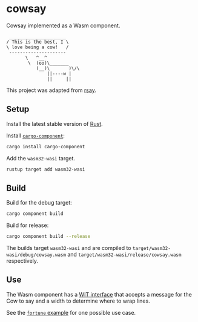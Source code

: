 # cowsay

Cowsay implemented as a Wasm component.

```
 _____________________
/ This is the best, I \
\ love being a cow!   /
 ---------------------
       \   ^__^
        \  (oo)\_______
           (__)\       )\/\
               ||----w |
               ||     ||
```

This project was adapted from [rsay][rust-rsay].

## Setup

Install the latest stable version of [Rust][install-rust].

Install [`cargo-component`][cargo-component]:

```sh
cargo install cargo-component
```

Add the `wasm32-wasi` target.

```sh
rustup target add wasm32-wasi
```

## Build

Build for the debug target:

```sh
cargo component build
```

Build for release:

```sh
cargo component build --release
```

The builds target `wasm32-wasi` and are compiled to `target/wasm32-wasi/debug/cowsay.wasm` and `target/wasm32-wasi/release/cowsay.wasm` respectively.

## Use

The Wasm component has a [WIT interface][wit-interface] that accepts a message for the Cow to say and a width to determine where to wrap lines.

See the [`fortune` example][fortune-example] for one possible use case.

[cargo-component]: https://github.com/bytecodealliance/cargo-component
[fortune-example]: ./examples/fortune
[install-rust]: https://www.rust-lang.org/tools/install
[rust-rsay]: https://github.com/NickTomlin/rust-rsay
[wit-interface]: ./wit/world.wit
